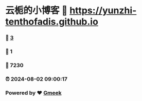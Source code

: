 # 云栀的小博客 :link: https://yunzhi-tenthofadis.github.io 
### :page_facing_up: [3](https://yunzhi-tenthofadis.github.io/tag.html) 
### :speech_balloon: 1 
### :hibiscus: 7230 
### :alarm_clock: 2024-08-02 09:00:17 
### Powered by :heart: [Gmeek](https://github.com/Meekdai/Gmeek)
